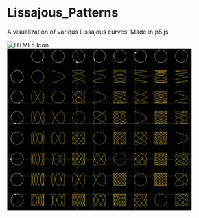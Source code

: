 # Lissajous_Patterns

A visualization of various Lissajous curves. Made in p5.js


<img src="images/Lissajous.gif" alt="HTML5 Icon" width="430"  style="display:inline-block"><img src="images/Lissajous.png" alt="HTML5 Icon" width="430"  style="display:inline-block">
